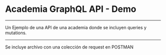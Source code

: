 # Academia GraphQL API - Demo

***
Un Ejemplo de una API de una academia donde se incluyen queries y mutations.

***
Se incluye archivo con una colección de request en POSTMAN 
